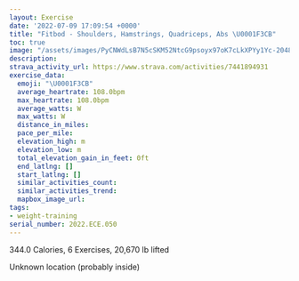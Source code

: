 ```yaml
---
layout: Exercise
date: '2022-07-09 17:09:54 +0000'
title: "Fitbod - Shoulders, Hamstrings, Quadriceps, Abs \U0001F3CB️"
toc: true
image: "/assets/images/PyCNWdLsB7N5cSKM52NtcG9psoyx97oK7cLkXPYy1Yc-2048x1152.jpg.jpeg"
description:
strava_activity_url: https://www.strava.com/activities/7441894931
exercise_data:
  emoji: "\U0001F3CB️"
  average_heartrate: 108.0bpm
  max_heartrate: 108.0bpm
  average_watts: W
  max_watts: W
  distance_in_miles:
  pace_per_mile:
  elevation_high: m
  elevation_low: m
  total_elevation_gain_in_feet: 0ft
  end_latlng: []
  start_latlng: []
  similar_activities_count:
  similar_activities_trend:
  mapbox_image_url:
tags:
- weight-training
serial_number: 2022.ECE.050
---
```

344.0 Calories, 6 Exercises, 20,670 lb lifted

Unknown location (probably inside)
